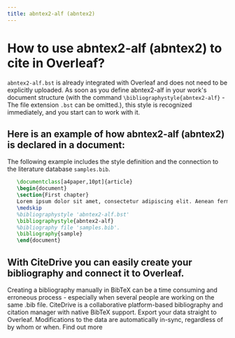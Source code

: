 ```yaml
---
title: abntex2-alf (abntex2)
---
```


# How to use abntex2-alf (abntex2) to cite in Overleaf? 
`abntex2-alf.bst` is already integrated with Overleaf and does not need to be explicitly uploaded. As soon as you define abntex2-alf in your work's document structure (with the command `\bibliographystyle{abntex2-alf}` - The file extension `.bst` can be omitted.), this style is recognized immediately, and you start can to work with it.

## Here is an example of how abntex2-alf (abntex2) is declared in a document:
The following example includes the style definition and the connection to the literature database `samples.bib`.
```tex
   \documentclass[a4paper,10pt]{article}
   \begin{document}
   \section{First chapter}
   Lorem ipsum dolor sit amet, consectetur adipiscing elit. Aenean fermentum justo massa, ut maximus mauris sodales et. Aenean vel elit a erat rhoncus pharetra.
   \medskip
   %bibliographystyle 'abntex2-alf.bst'
   \bibliographystyle{abntex2-alf}
   %bibliography file 'samples.bib'.
   \bibliography{sample}
   \end{document}
```

## With CiteDrive you can easily create your bibliography and connect it to Overleaf. 
Creating a bibliography manually in BibTeX can be a time consuming and erroneous process - especially when several people are working on the same .bib file. CiteDrive is a collaborative platform-based bibliography and citation manager with native BibTeX support. Export your data straight to Overleaf. Modifications to the data are automatically in-sync, regardless of by whom or when. Find out more